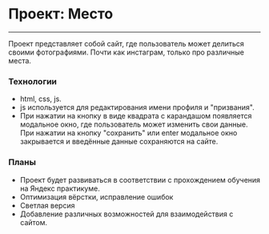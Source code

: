# Проект: Место
-------

Проект представляет собой сайт, где пользователь может делиться своими фотографиями.
Почти как инстаграм, только про различные места.

### Технологии
* html, css, js.
* js используется для редактирования имени профиля и "призвания".
* При нажатии на кнопку в виде квадрата с карандашом появляется модальное окно, где пользователь может изменить свои данные.
При нажатии на кнопку "сохранить" или enter модальное окно закрывается и введённые данные сохраняются на сайте.

### Планы
* Проект будет развиваться в соответствии с прохождением обучения на Яндекс практикуме.
* Оптимизация вёрстки, исправление ошибок
* Светлая версия
* Добавление различных возможностей для взаимодействия с сайтом.
